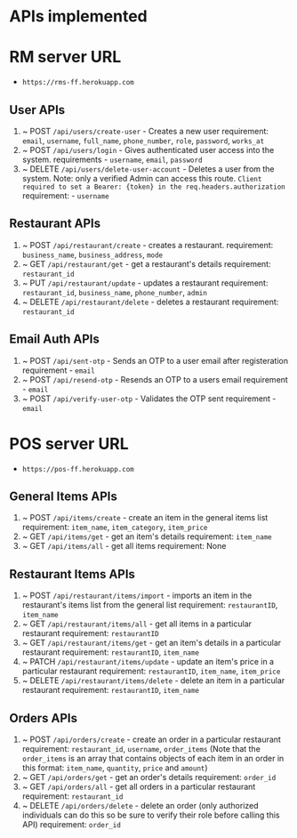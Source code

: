# APIs implemented

# RM server URL
- ```https://rms-ff.herokuapp.com```

## User APIs
1. ~ POST  `/api/users/create-user` - Creates a new user
    requirement: `email`, `username`, `full_name`, `phone_number`, `role`,      `password`, `works_at`
2. ~ POST   `/api/users/login` - Gives authenticated user access into the system.
    requirements - `username`, `email`, `password`
3.  ~ DELETE   `/api/users/delete-user-account` - Deletes a user from the system. Note: only a verified Admin can access this route. 
        ```Client required to set a Bearer: {token} in the req.headers.authorization```
    requirement: -  `username`

## Restaurant APIs
1. ~ POST    `/api/restaurant/create` - creates a restaurant.
   requirement: `business_name`, `business_address`, `mode`
2. ~ GET   `/api/restaurant/get` - get a restaurant's details
    requirement: `restaurant_id`
3. ~ PUT   `/api/restaurant/update` - updates a restaurant
    requirement: `restaurant_id`, `business_name`, `phone_number`, `admin`
4. ~ DELETE   `/api/restaurant/delete` - deletes a restaurant
    requirement: `restaurant_id`

## Email Auth APIs
1.  ~ POST    `/api/sent-otp` - Sends an OTP to a user email after registeration
    requirement - `email`
2. ~ POST    `/api/resend-otp` - Resends an OTP to a users email
    requirement - `email`
3. ~ POST    `/api/verify-user-otp` - Validates the OTP sent
    requirement - `email`

# POS server URL
- ```https://pos-ff.herokuapp.com```

## General Items APIs
1. ~ POST    `/api/items/create` - create an item in the general items list
    requirement: `item_name`, `item_category`, `item_price`
2. ~ GET     `/api/items/get` - get an item's details
    requirement: `item_name`
3. ~ GET      `/api/items/all` - get all items
   requirement: None

## Restaurant Items APIs
1. ~ POST    `/api/restaurant/items/import` - imports an item in the restaurant's items list from the general list
    requirement: `restaurantID`, `item_name`
2. ~ GET      `/api/restaurant/items/all` - get all items in a particular restaurant
    requirement: `restaurantID`
3. ~ GET       `/api/restaurant/items/get` - get an item's details in a particular restaurant
    requirement: `restaurantID`, `item_name`
4. ~ PATCH     `/api/restaurant/items/update` - update an item's price in a particular restaurant
    requirement: `restaurantID`, `item_name`, `item_price`
5. ~ DELETE     `/api/restaurant/items/delete` - delete an item in a particular restaurant
    requirement: `restaurantID`, `item_name`


## Orders APIs
1. ~ POST      `/api/orders/create` - create an order in a particular restaurant
    requirement: `restaurant_id`, `username`, `order_items` (Note that the `order_items` is an array that contains objects of each item in an order in this format: `item_name`, `quantity`, `price` and `amount`)
2. ~ GET        `/api/orders/get` - get an order's details
   requirement: `order_id`
3. ~ GET        `/api/orders/all` - get all orders in a particular restaurant
    requirement: `restaurant_id`
4. ~ DELETE      `/api/orders/delete` - delete an order (only authorized individuals can do this so be sure to verify their role before calling this API)
   requirement: `order_id`
   
